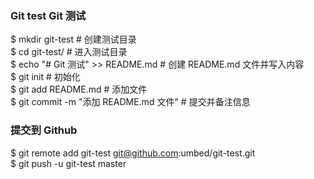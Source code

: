 ### Git test Git 测试

$ mkdir git-test			# 创建测试目录  <br>
$ cd git-test/				# 进入测试目录  <br>
$ echo "# Git 测试" >> README.md      	# 创建 README.md 文件并写入内容  <br>
$ git init 				# 初始化<br>
$ git add README.md                     # 添加文件  <br>
$ git commit -m "添加 README.md 文件"   # 提交并备注信息 <br>

### 提交到 Github
$ git remote add git-test git@github.com:umbed/git-test.git <br>
$ git push -u git-test master

